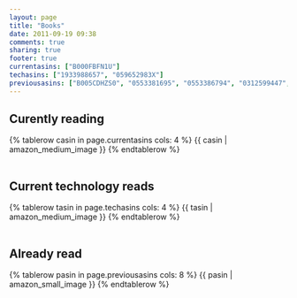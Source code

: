 ```yaml
---
layout: page
title: "Books"
date: 2011-09-19 09:38
comments: true
sharing: true
footer: true
currentasins: ["B000FBFN1U"]
techasins: ["1933988657", "059652983X"]
previousasins: ["B005CDHZS0", "0553381695", "0553386794", "0312599447", "1934356840", "0596155409", "0399157263", "B001YT048E", "044656432X", "0307717097", "B001O9CES2", "0553593153", "0553807773"]
---
```

## Curently reading
<table>
{% tablerow casin in page.currentasins cols: 4 %}
  {{ casin | amazon_medium_image }}
{% endtablerow %}
</table>

## Current technology reads
<table>
{% tablerow tasin in page.techasins cols: 4 %}
  {{ tasin | amazon_medium_image }}
{% endtablerow %}
</table>

## Already read
<table>
{% tablerow pasin in page.previousasins cols: 8 %}
  {{ pasin | amazon_small_image }}
{% endtablerow %}
</table>
